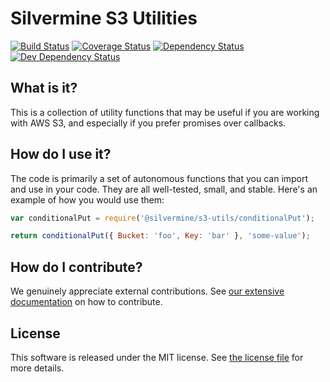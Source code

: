 # Silvermine S3 Utilities

[![Build Status](https://travis-ci.org/silvermine/s3-utils.svg?branch=master)](https://travis-ci.org/silvermine/s3-utils)
[![Coverage Status](https://coveralls.io/repos/github/silvermine/s3-utils/badge.svg?branch=master)](https://coveralls.io/github/silvermine/s3-utils?branch=master)
[![Dependency Status](https://david-dm.org/silvermine/s3-utils.svg)](https://david-dm.org/silvermine/s3-utils)
[![Dev Dependency Status](https://david-dm.org/silvermine/s3-utils/dev-status.svg)](https://david-dm.org/silvermine/s3-utils#info=devDependencies&view=table)


## What is it?

This is a collection of utility functions that may be useful if you are working
with AWS S3, and especially if you prefer promises over callbacks.


## How do I use it?

The code is primarily a set of autonomous functions that you can import and use
in your code. They are all well-tested, small, and stable. Here's an example of
how you would use them:

```js
var conditionalPut = require('@silvermine/s3-utils/conditionalPut');

return conditionalPut({ Bucket: 'foo', Key: 'bar' }, 'some-value');
```


## How do I contribute?

We genuinely appreciate external contributions. See [our extensive
documentation](https://github.com/silvermine/silvermine-info#contributing) on
how to contribute.


## License

This software is released under the MIT license. See [the license
file](LICENSE) for more details.
